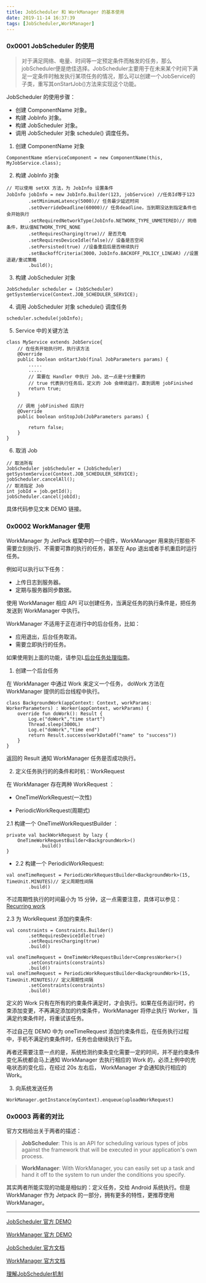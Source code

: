 ```yaml
---
title: JobScheduler 和 WorkManager 的基本使用
date: 2019-11-14 16:37:39
tags: [JobScheduler,WorkManager]
---
```


### 0x0001 JobScheduler 的使用

> 对于满足网络、电量、时间等一定预定条件而触发的任务，那么jobScheduler便是绝佳选择。JobScheduler主要用于在未来某个时间下满足一定条件时触发执行某项任务的情况，那么可以创建一个JobService的子类，重写其onStartJob()方法来实现这个功能。

JobScheduler 的使用步骤：

<!-- more -->

* 创建 ComponentName 对象。
* 构建 JobInfo 对象。
* 构建 JobScheduler 对象。
* 调用 JobScheduler 对象 schedule() 调度任务。


1. 创建 ComponentName 对象

```
ComponentName mServiceComponent = new ComponentName(this, MyJobService.class);
```

2. 构建 JobInfo 对象

```
// 可以使用 setXX 方法，为 JobInfo 设置条件
JobInfo jobInfo = new JobInfo.Builder(123, jobService) //任务Id等于123
        .setMinimumLatency(5000)// 任务最少延迟时间 
        .setOverrideDeadline(60000)// 任务deadline，当到期没达到指定条件也会开始执行 
        .setRequiredNetworkType(JobInfo.NETWORK_TYPE_UNMETERED)// 网络条件，默认值NETWORK_TYPE_NONE
        .setRequiresCharging(true)// 是否充电 
        .setRequiresDeviceIdle(false)// 设备是否空闲
        .setPersisted(true) //设备重启后是否继续执行
        .setBackoffCriteria(3000，JobInfo.BACKOFF_POLICY_LINEAR) //设置退避/重试策略
        .build(); 
```

3. 构建 JobScheduler 对象

```
JobScheduler scheduler = (JobScheduler) getSystemService(Context.JOB_SCHEDULER_SERVICE);  

```


4.  调用 JobScheduler 对象 schedule() 调度任务

```
scheduler.schedule(jobInfo);
```

5. Service 中的关键方法

```
class MyService extends JobService{
    // 在任务开始执行时，执行该方法
    @Override
    public boolean onStartJob(final JobParameters params) {
        .....
        .....
        // 需要在 Handler 中执行 Job，这一点是十分重要的
        // true 代表执行任务后，定义的 Job 会继续运行，直到调用 jobFinished 
        return true;
    }

    // 调用 jobFinished 后执行
    @Override
    public boolean onStopJob(JobParameters params) {
        
        return false;
    }
}
```
6. 取消 Job

```
// 取消所有
JobScheduler jobScheduler = (JobScheduler) getSystemService(Context.JOB_SCHEDULER_SERVICE);
jobScheduler.cancelAll();
// 取消指定 Job
int jobId = job.getId();
jobScheduler.cancel(jobId);
```

具体代码参见文末 DEMO 链接。

### 0x0002 WorkManager 使用

WorkManager 为 JetPack 框架中的一个组件，WorkManager 用来执行那些不需要立刻执行、不需要可靠的执行的任务，甚至在 App 退出或者手机重启时运行任务。


例如可以执行以下任务：

* 上传日志到服务器。
* 定期与服务器同步数据。

使用 WorkManager 相应 API 可以创建任务，当满足任务的执行条件是，把任务发送到 WorkManager 中执行。

WorkManager 不适用于正在进行中的后台任务，比如：

*  应用退出，后台任务取消。
*  需要立即执行的任务。

如果使用到上面的功能，请参见L[后台任务处理指南](https://developer.android.google.cn/guide/background/?hl=en)。




1. 创建一个后台任务

在 WorkManager 中通过 Work 来定义一个任务， doWork 方法在 WorkManager 提供的后台线程中执行。

```
class BackgroundWork(appContext: Context, workParams: WorkerParameters) : Worker(appContext, workParams) {
    override fun doWork(): Result {
        Log.e("doWork","time start")
        Thread.sleep(3000L)
        Log.e("doWork","time end")
        return Result.success(workDataOf("name" to "success"))
    }
}
```
返回的 Result 通知 WorkManager 任务是否成功执行。


2. 定义任务执行的的条件和时机：WorkRequest 

在 WorkManager 存在两种 WorkRequest ：

* OneTimeWorkRequest(一次性)

* PeriodicWorkRequest(周期式)


 2.1 构建一个 OneTimeWorkRequestBuilder ：

```
private val backWorkRequest by lazy {
    OneTimeWorkRequestBuilder<BackgroundWork>()
            .build()
}
```

* 2.2 构建一个 PeriodicWorkRequest:

```
val oneTimeRequest = PeriodicWorkRequestBuilder<BackgroundWork>(15, TimeUnit.MINUTES)// 定义周期性间隔
        .build()
```

不过周期性执行的时间最小为 15 分钟，这一点需要注意，具体可以参见：[Recurring work](https://developer.android.google.cn/topic/libraries/architecture/workmanager/how-to/recurring-work?hl=zh)

2.3 为 WorkRequest 添加约束条件:

```
val constraints = Constraints.Builder()
        .setRequiresDeviceIdle(true)
        .setRequiresCharging(true)
        .build()

val oneTimeRequest = OneTimeWorkRequestBuilder<CompressWorker>()
        .setConstraints(constraints)
        .build()
val oneTimeRequest = PeriodicWorkRequestBuilder<BackgroundWork>(15, TimeUnit.MINUTES)// 定义周期性间隔
        .setConstraints(constraints)
        .build()
```
定义的 Work 只有在所有的约束条件满足时，才会执行。如果在任务运行时，约束添加变更，不再满足添加的约束条件，WorkManager 将停止执行 Worker，当满足约束条件时，将重试该任务。  

不过自己在 DEMO 中为 oneTimeRequest 添加约束条件后，在任务执行过程中，手机不满足约束条件时，任务也会继续执行下去。


再者还需要注意一点的是，系统检测约束条变化需要一定的时间，并不是约束条件变化系统都会马上通知 WorkManager 去执行相应的 Work 的，必须上例中的充电状态的变化后，在经过 20s 左右后， WorkManager 才会通知执行相应的 Work。

3. 向系统发送任务

```
WorkManager.getInstance(myContext).enqueue(uploadWorkRequest)
```



### 0x0003 两者的对比

官方文档给出关于两者的描述：

>**JobScheduler**: This is an API for scheduling various types of jobs against the framework that will be executed in your application's own process.

>**WorkManager**: With WorkManager, you can easily set up a task and hand it off to the system to run under the conditions you specify.


其实两者所能实现的功能是相似的：定义任务，交给 Android 系统执行。但是 WorkManager 作为 Jetpack 的一部分，拥有更多的特性，更推荐使用 WorkManager。


----
[JobScheduler 官方 DEMO](https://github.com/googlearchive/android-JobScheduler)

[WorkManager 官方 DEMO](https://github.com/android/background-tasks-samples)


[JobScheduler 官方文档](https://developer.android.google.cn/reference/android/app/job/JobScheduler?hl=en)

[WorkManager 官方文档](https://developer.android.google.cn/topic/libraries/architecture/workmanager?hl=zh)

[理解JobScheduler机制](http://gityuan.com/2017/03/10/job_scheduler_service/)